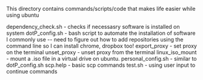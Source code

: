 This directory contains commands/scripts/code that makes life easier 
while using ubuntu

dependency_check.sh 	- checks if necessasry software is installed on system
dotP_config.sh 		- bash script to automate the installation of software I commonly use
			-- need to figure out how to add repositories using the 
			command line so I can install chrome, dropbox too!
export_proxy 		- set proxy on the terminal
unset_proxy		- unset proxy from the terminal
linux_iso_mount		- mount a .iso file in a virtual drive on ubuntu.
personal_config.sh	- similar to dotP_config.sh
scp.help		- basic scp commands
test.sh			- using user input to continue commands
